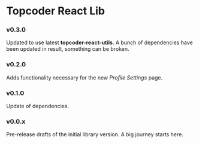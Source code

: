 # Topcoder React Lib

### v0.3.0
Updated to use latest **topcoder-react-utils**. A bunch of dependencies have
been updated in result, something can be broken.

### v0.2.0
Adds functionality necessary for the new *Profile Settings* page.

### v0.1.0
Update of dependencies.

### v0.0.x
Pre-release drafts of the initial library version. A big journey starts here.
